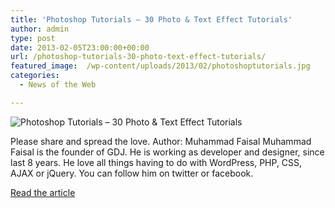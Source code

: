 ```yaml
---
title: 'Photoshop Tutorials – 30 Photo & Text Effect Tutorials'
author: admin
type: post
date: 2013-02-05T23:00:00+00:00
url: /photoshop-tutorials-30-photo-text-effect-tutorials/
featured_image:  /wp-content/uploads/2013/02/photoshoptutorials.jpg
categories:
  - News of the Web

---
```

<img src="https://i1.wp.com/graphicdesignjunction.com/wp-content/uploads/2013/02/photoshoptutorials.jpg?w=700" alt="Photoshop Tutorials – 30 Photo &#038; Text Effect Tutorials" data-recalc-dims="1" />

Please share and spread the love. Author: Muhammad Faisal Muhammad Faisal is the founder of GDJ. He is working as developer and designer, since last 8 years. He love all things having to do with WordPress, PHP, CSS, AJAX or jQuery. You can follow him on twitter or facebook.

<a href="http://graphicdesignjunction.com/2013/02/photoshop-tutorial-photo-text-effect-tutorials/" title="Photoshop Tutorials – 30 Photo &#038; Text Effect Tutorials" target="_blank">Read the article</a>